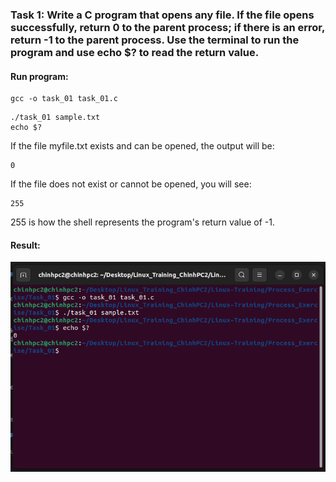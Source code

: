 ### Task 1: Write a C program that opens any file. If the file opens successfully, return 0 to the parent process; if there is an error, return -1 to the parent process. Use the terminal to run the program and use echo $? to read the return value. 


#### Run program:

```
gcc -o task_01 task_01.c

```
```
./task_01 sample.txt
echo $?
```
If the file myfile.txt exists and can be opened, the output will be:
```
0
```
If the file does not exist or cannot be opened, you will see:
```
255
```
255 is how the shell represents the program's return value of -1.

#### Result:

![Result](./image/task_01_result.png)